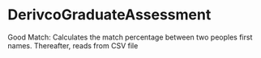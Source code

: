 # DerivcoGraduateAssessment
Good Match: Calculates the match percentage between two peoples first names. Thereafter, reads from CSV file
